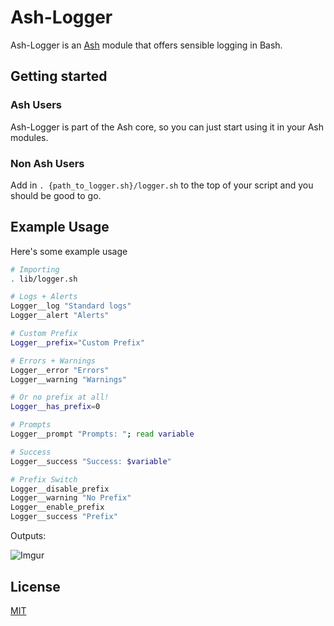 # Ash-Logger

Ash-Logger is an [Ash](https://github.com/BrandonRomano/ash) module that offers sensible logging in Bash.

## Getting started

### Ash Users

Ash-Logger is part of the Ash core, so you can just start using it in your Ash modules.

### Non Ash Users

Add in `. {path_to_logger.sh}/logger.sh` to the top of your script and you should be good to go.

## Example Usage

Here's some example usage

```sh
# Importing
. lib/logger.sh

# Logs + Alerts
Logger__log "Standard logs"
Logger__alert "Alerts"

# Custom Prefix
Logger__prefix="Custom Prefix"

# Errors + Warnings
Logger__error "Errors"
Logger__warning "Warnings"

# Or no prefix at all!
Logger__has_prefix=0

# Prompts
Logger__prompt "Prompts: "; read variable

# Success
Logger__success "Success: $variable"

# Prefix Switch
Logger__disable_prefix
Logger__warning "No Prefix"
Logger__enable_prefix
Logger__success "Prefix"
```

Outputs:

![Imgur](http://i.imgur.com/lGBwpaa.png?1)

## License

[MIT](license.txt)

